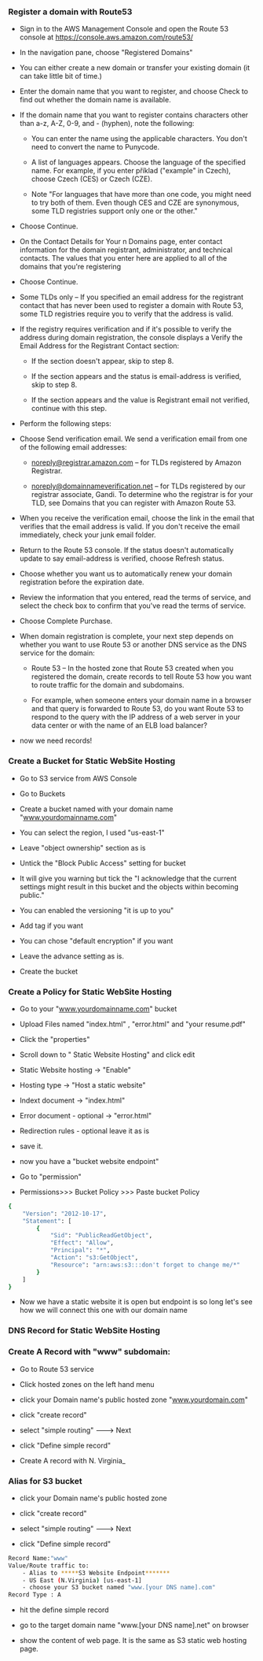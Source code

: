 ###  Register a domain with Route53

- Sign in to the AWS Management Console and open the Route 53 console at https://console.aws.amazon.com/route53/

- In the navigation pane, choose "Registered Domains"

- You can either create a new domain or transfer your existing domain (it can take little bit of time.)

- Enter the domain name that you want to register, and choose Check to find out whether the domain name is available.

- If the domain name that you want to register contains characters other than a-z, A-Z, 0-9, and - (hyphen), note the following:

    - You can enter the name using the applicable characters. You don't need to convert the name to Punycode.

    - A list of languages appears. Choose the language of the specified name. For example, if you enter příklad ("example" in Czech), choose Czech (CES) or Czech (CZE).

    - Note
    "For languages that have more than one code, you might need to try both of them. Even though CES and CZE are synonymous, some TLD registries support only one or the other."

- Choose Continue.

- On the Contact Details for Your n Domains page, enter contact information for the domain registrant, administrator, and technical contacts. The values that you enter here are applied to all of the domains that you're registering

- Choose Continue.

- Some TLDs only – If you specified an email address for the registrant contact that has never been used to register a domain with Route 53, some TLD registries require you to verify that the address is valid.

- If the registry requires verification and if it's possible to verify the address during domain registration, the console displays a Verify the Email Address for the Registrant Contact section:

    - If the section doesn't appear, skip to step 8.

    - If the section appears and the status is email-address is verified, skip to step 8.

    - If the section appears and the value is Registrant email not verified, continue with this step.

- Perform the following steps:

- Choose Send verification email. We send a verification email from one of the following email addresses:

    - noreply@registrar.amazon.com – for TLDs registered by Amazon Registrar.

    - noreply@domainnameverification.net – for TLDs registered by our registrar associate, Gandi. To determine who the registrar is for your TLD, see Domains that you can register with Amazon Route 53.
- When you receive the verification email, choose the link in the email that verifies that the email address is valid. If you don't receive the email immediately, check your junk email folder.

- Return to the Route 53 console. If the status doesn't automatically update to say email-address is verified, choose Refresh status.

- Choose whether you want us to automatically renew your domain registration before the expiration date.

- Review the information that you entered, read the terms of service, and select the check box to confirm that you've read the terms of service.

- Choose Complete Purchase. 

- When domain registration is complete, your next step depends on whether you want to use Route 53 or another DNS service as the DNS service for the domain:

    - Route 53 – In the hosted zone that Route 53 created when you registered the domain, create records to tell Route 53 how you want to route traffic for the domain and subdomains.

    - For example, when someone enters your domain name in a browser and that query is forwarded to Route 53, do you want Route 53 to respond to the query with the IP address of a web server in your data center or with the name of an ELB load balancer? 

- now we need records! 



###  Create a Bucket for Static WebSite Hosting 

- Go to S3 service from AWS Console

- Go to Buckets

- Create a bucket named with your domain name "www.yourdomainname.com"

- You can select the region, I used "us-east-1"

- Leave "object ownership" section as is

- Untick the "Block Public Access" setting for bucket

- It will give you warning but tick the "I acknowledge that the current settings might result in this bucket and the objects within becoming public."

- You can enabled the versioning "it is up to you" 

- Add tag if you want

- You can chose "default encryption" if you want

- Leave the advance setting as is. 

- Create the bucket


###  Create a Policy for Static WebSite Hosting 

- Go to your "www.yourdomainname.com" bucket 

- Upload Files named "index.html" , "error.html" and "your resume.pdf"  

- Click the "properties"

- Scroll down to " Static Website Hosting" and click edit

- Static Website hosting -> "Enable"

- Hosting type -> "Host a static website" 

- Indext document -> "index.html"

- Error document - optional -> "error.html"

- Redirection rules - optional leave it as is

- save it. 

- now you have a "bucket website endpoint" 

- Go to "permission" 

- Permissions>>> Bucket Policy >>> Paste bucket Policy

```bash
{
    "Version": "2012-10-17", 
    "Statement": [
        {
            "Sid": "PublicReadGetObject",
            "Effect": "Allow",
            "Principal": "*",
            "Action": "s3:GetObject",
            "Resource": "arn:aws:s3:::don't forget to change me/*"
        }
    ]
}

```

- Now we have a static website it is open but endpoint is so long let's see how we will connect this one with our domain name 

###  DNS Record for Static WebSite Hosting

### Create A Record with "www" subdomain:

- Go to Route 53 service

- Click hosted zones on the left hand menu

- click your Domain name's public hosted zone "www.yourdomain.com"

- click "create record"

- select "simple routing" ---> Next

- click "Define simple record"

- Create A record with N. Virginia_

###  Alias for S3 bucket 

- click your Domain name's public hosted zone

- click "create record"

- select "simple routing" ---> Next

- click "Define simple record"

```bash
Record Name:"www"
Value/Route traffic to: 
    - Alias to *****S3 Website Endpoint*******
    - US East (N.Virginia) [us-east-1]
    - choose your S3 bucket named "www.[your DNS name].com"
Record Type : A
```
- hit the define simple record

- go to the target domain name "www.[your DNS name].net" on browser

- show the content of web page. It is the same as  S3 static web hosting page.


